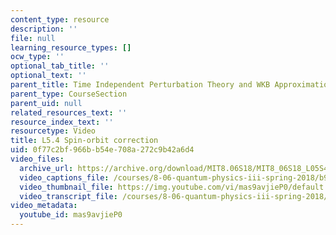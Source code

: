 ```yaml
---
content_type: resource
description: ''
file: null
learning_resource_types: []
ocw_type: ''
optional_tab_title: ''
optional_text: ''
parent_title: Time Independent Perturbation Theory and WKB Approximation
parent_type: CourseSection
parent_uid: null
related_resources_text: ''
resource_index_text: ''
resourcetype: Video
title: L5.4 Spin-orbit correction
uid: 0f77c2bf-966b-b54e-708a-272c9b42a6d4
video_files:
  archive_url: https://archive.org/download/MIT8.06S18/MIT8_06S18_L05S4_300k.mp4
  video_captions_file: /courses/8-06-quantum-physics-iii-spring-2018/b99b5666d6685f93a6a39845cbe0357e_mas9avjieP0.vtt
  video_thumbnail_file: https://img.youtube.com/vi/mas9avjieP0/default.jpg
  video_transcript_file: /courses/8-06-quantum-physics-iii-spring-2018/3fc9d900efc2dbf46f85051590b5973a_mas9avjieP0.pdf
video_metadata:
  youtube_id: mas9avjieP0
---
```

